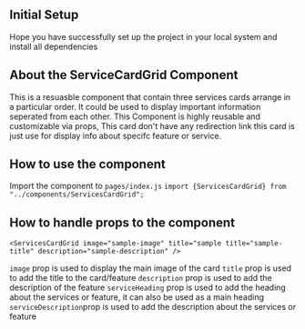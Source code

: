 ## Initial Setup

Hope you have successfully set up the project in your local system and install all dependencies

## About the ServiceCardGrid Component

This is a resuasble component that contain three services cards arrange in a particular order. It could be used to display important information seperated from each other. This Component is highly reusable and customizable via props, This card don't have any redirection link this card is just use for display info about specifc feature or service.

## How to use the component

Import the component to `pages/index.js`
`import {ServicesCardGrid} from "../components/ServicesCardGrid";`

## How to handle props to the component

```
<ServicesCardGrid image="sample-image" title="sample title="sample-title" description="sample-description" />
```

`image` prop is used to display the main image of the card
`title` prop is used to add the title to the card/feature
`description` prop is used to add the description of the feature
`serviceHeading` prop is used to add the heading about the services or feature, it can also be used as a main heading
`serviceDescription`prop is used to add the description about the services or feature 
